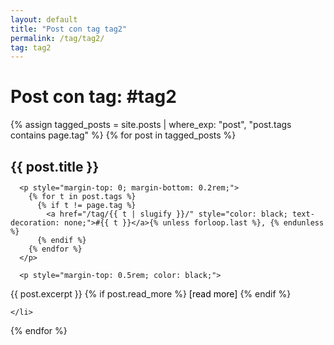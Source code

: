 ```yaml
---
layout: default
title: "Post con tag tag2"
permalink: /tag/tag2/
tag: tag2
---
```


<h1>Post con tag: #tag2</h1>

<ul style="list-style: none; padding: 0;">
{% assign tagged_posts = site.posts | where_exp: "post", "post.tags contains page.tag" %}
  {% for post in tagged_posts %}
    <li style="margin-bottom: 2rem;">
      <h2 style="margin-bottom: 0.2rem;">{{ post.title }}</h2>

      <p style="margin-top: 0; margin-bottom: 0.2rem;">
        {% for t in post.tags %}
          {% if t != page.tag %}
            <a href="/tag/{{ t | slugify }}/" style="color: black; text-decoration: none;">#{{ t }}</a>{% unless forloop.last %}, {% endunless %}
          {% endif %}
        {% endfor %}
      </p>

      <p style="margin-top: 0.5rem; color: black;">
  {{ post.excerpt }}
  {% if post.read_more %}
    <a href="{{ post.url }}" style="color: black; text-decoration: none;">[read more]</a>
  {% endif %}
</p>

    </li>
  {% endfor %}
</ul>
